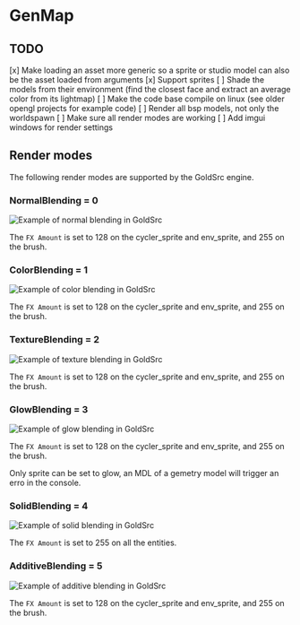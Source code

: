 # GenMap

## TODO

[x] Make loading an asset more generic so a sprite or studio model can also be the asset loaded from arguments
[x] Support sprites
[ ] Shade the models from their environment (find the closest face and extract an average color from its lightmap)
[ ] Make the code base compile on linux (see older opengl projects for example code)
[ ] Render all bsp models, not only the worldspawn
[ ] Make sure all render modes are working
[ ] Add imgui windows for render settings

## Render modes

The following render modes are supported by the GoldSrc engine.

### NormalBlending = 0

![Example of normal blending in GoldSrc](NormalBlending.png)

The ``FX Amount`` is set to 128 on the cycler_sprite and env_sprite, and 255 on the brush.

### ColorBlending = 1

![Example of color blending in GoldSrc](ColorBlending.png)

The ``FX Amount`` is set to 128 on the cycler_sprite and env_sprite, and 255 on the brush.

### TextureBlending = 2

![Example of texture blending in GoldSrc](TextureBlending.png)

The ``FX Amount`` is set to 128 on the cycler_sprite and env_sprite, and 255 on the brush.

### GlowBlending = 3

![Example of glow blending in GoldSrc](GlowBlending.png)

The ``FX Amount`` is set to 128 on the cycler_sprite and env_sprite, and 255 on the brush.

Only sprite can be set to glow, an MDL of a gemetry model will trigger an erro in the console.

### SolidBlending = 4

![Example of solid blending in GoldSrc](SolidBlending.png)

The ``FX Amount`` is set to 255 on all the entities.

### AdditiveBlending = 5

![Example of additive blending in GoldSrc](AdditiveBlending.png)

The ``FX Amount`` is set to 128 on the cycler_sprite and env_sprite, and 255 on the brush.
